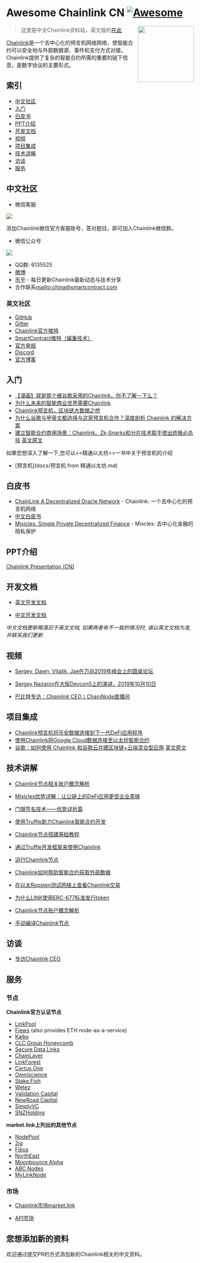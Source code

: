 # Awesome Chainlink CN [![Awesome](https://cdn.rawgit.com/sindresorhus/awesome/d7305f38d29fed78fa85652e3a63e154dd8e8829/media/badge.svg)](https://github.com/sindresorhus/awesome)


[<img src="img/chainlink-logo.png" align="right" width="150">](https://chain.link/)


> 这里是中文Chainlink资料站，英文版的[在此](https://github.com/JohannEid/awesome-chainlink)

[Chainlink](https://chain.link)是一个去中心化的预言机网络网络，使智能合约可以安全地与外部数据源、事件和支付方式对接。Chainlink提供了复杂的智能合约所需的重要的链下信息，是数字协议的主要形式。



## 索引


 - [中文社区](#中文社区) 
 - [入门](#入门)
 - [白皮书](#白皮书)
 - [PPT介绍](#PPT介绍)
 - [开发文档](#开发文档)
 - [视频](#视频)
 - [项目集成](#项目集成)
 - [技术讲解](#技术讲解)
 - [访谈](#访谈) 
 - [服务](#服务) 



## 中文社区

 - 微信客服

 ![](img/chainlink-wechat.jpg)

 添加Chainlink微信官方客服账号，答对题目，即可加入Chainlink微信群。


 - 微信公众号

 ![](img/chainlink-wechat-officalaccount.jpg)


 - QQ群: 6135525 
 - [微博](https://weibo.com/chainlinkofficial)
 - [币乎](https://bihu.com/people/1869894547) - 每日更新Chainlink最新动态与技术分享
 - 合作联系<mailto:china@smartcontract.com>



### 英文社区


 - [GitHub](https://github.com/smartcontractkit/chainlink)
 - [Gitter](https://gitter.im/smartcontractkit-chainlink/Lobby)
 - [Chainlink官方推特](https://twitter.com/chainlink)
 - [SmartContract推特（偏重技术）](https://twitter.com/Smart_Contract) 
 - [官方电报](https://t.me/chainlinkofficial)
 - [Discord](https://discordapp.com/invite/rCUqTAC)
 - [官方博客](https://blog.chain.link/)



## 入门

- [【漫画】就是那个被谷歌采用的Chainlink，你不了解一下么？](https://bihu.com/article/1172722061)
- [为什么未来的智能商业世界需要Chainlink](https://bihu.com/article/1925514357)
- [Chainlink预言机，区块链大数据之桥](https://bihu.com/article/1965176836)
- [为什么谷歌与甲骨文都选择与这家预言机合作？深度剖析 Chainlink 的解决方案](https://www.chainnews.com/articles/513626493124.htm)
- [建立智能合约商用场景：Chainlink、Zk-Snarks和分片技术联手使出终极必杀技](https://bihu.com/article/1242138347) [英文原文](https://medium.com/@rogerfeng/making-smart-contracts-work-for-business-how-chainlink-zk-snarks-sharding-finally-delivered-8f268af75ca2)

如果您想深入了解一下,您可以<<精通以太坊>>一书中关于预言机的介绍
 - [预言机](docs/预言机 from 精通以太坊.md)




## 白皮书

 - [ChainLink A Decentralized Oracle Network](https://link.smartcontract.com/whitepaper) - Chainlink: 一个去中心化的预言机网络
 - [中文白皮书](https://github.com/JohannEid/Chainlink_Chinese_Whitepaper/blob/master/Chainlink-%E4%B8%AD%E6%96%87%E7%99%BD%E7%9A%AE%E4%B9%A6.pdf)
 - [Mixicles: Simple Private Decentralized Finance](https://chain.link/mixicles.pdf) - Mixcles: 去中心化金融的隐私保护



 ## PPT介绍

[Chainlink Presentation (CN)](https://chain.link/presentations/chinese.pdf)




## 开发文档

 - [英文开发文档](https://docs.chain.link/docs)

 - [中文开发文档](https://chainlink-chinese.readme.io/docs/%E6%AC%A2%E8%BF%8E%E4%BD%BF%E7%94%A8chainlink)

*中文文档更新略落后于英文文档, 如果两者有不一致的情况时, 请以英文文档为准, 并联系我们更新*



## 视频



- [Sergey, Dawn, Vitalik, Jae在万向2019年峰会上的圆桌论坛](http://v.qq.com/x/page/j3006i6cgmv.html)

- [Sergey Nazarov在大阪Devcon5上的演讲，2019年10月10日](http://v.qq.com/x/page/r3007s7jrli.html)

- [巴比特专访：*Chainlink* CEO丨ChainNode直播间](https://v.qq.com/x/page/z30006omcm4.html)



## 项目集成



- [Chainlink预言机将币安数据连接到下一代DeFi应用程序](https://bihu.com/article/1341601142)
- [使用Chainlink将Google Cloud数据连接至以太坊智能合约](https://bihu.com/article/1001417257) 
- [谷歌：如何使用 Chainlink 和谷歌云共建区块链+云端混合型应用](https://bihu.com/article/1372182866) [英文原文](https://cloud.google.com/blog/products/data-analytics/building-hybrid-blockchain-cloud-applications-with-ethereum-and-google-cloud)





## 技术讲解

- [Chainlink节点相关账户概念解析](https://bihu.com/article/1914146585)

- [Mixicles优势详解：让公链上的DeFi应用更受企业青睐](https://bihu.com/article/1359132394)
- [门限签名技术——优势详析篇](https://bihu.com/article/1944495034)
- [使用Truffle助力Chainlink智能合约开发](https://bihu.com/article/1550174430)
- [Chainlink节点搭建基础教程](docs/Chainlink节点搭建教程（docker版）.md)
- [通过Truffle开发框架来使用Chainlink](https://bihu.com/article/1057437295)
- [运行Chainlink节点](https://bihu.com/article/1865395069)
- [Chainlink如何帮助智能合约获取外部数据](https://bihu.com/article/1730327208)
- [在以太Ropsten测试网络上查看Chainlink交易](https://bihu.com/article/1910154194)
- [为什么LINK使用ERC-677标准发行token](docs/why_LINK_chose_ERC677_protocol.md)
- [Chainlink节点账户概念解析](docs/Chainlink节点账户概念解析.md)
- [手动编译Chainlink节点](docs/手动编译Chainlink节点.md)

## 访谈



- [专访Chainlink CEO](https://bihu.com/article/1474575386)



## 服务



### 节点

**Chainlink官方认证节点** 

- [LinkPool](https://www.linkpool.io/)
- [Fiews](https://fiews.io/) (also provides ETH node-as-a-service)
- [Kaiko](https://www.kaiko.com/)
- [CLC Group Honeycomb](https://www.clcg.io/)
- [Secure Data Links](https://medium.com/secure-data-links/secure-data-links-5f8d852c9624)
- [ChainLayer](https://www.chainlayer.io/)
- [LinkForest](https://www.linkforest.io/)
- [Certus One](https://certus.one/)
- [Omniscience](https://omniscience.uk/)
- [Stake.Fish](https://stake.fish/)
- [Wetez](https://www.wetez.io/)
- [Validation Capital](https://validation.capital/)
- [NewRoad Capital](https://newroad.capital/)
- [SimplyVC](https://www.simply-vc.com.mt/)
- [SNZHolding](https://snzholding.com/pool)



**market.link上列出的其他节点** 

- [NodePool](https://www.nodepool.link/)
- [2iq](https://www.2iqresearch.com/)
- [Fibus](http://fibus.io/)
- [NorthEast](https://www.northeast.limited/)
- [Moonbounce Alpha](http://moonbounce.io/)
- [ABC Nodes](https://twitter.com/abcnodes)
- [MyLinkNode](https://mylinknode.com/) 



### 市场

- [Chainlink市场market.link](https://market.link)

- [API市场](https://honeycomb.market/) 



## 您想添加新的资料

欢迎通过提交PR的方式添加新的Chainlink相关的中文资料。